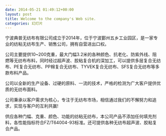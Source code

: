 ```yaml
---
date: 2014-05-21 01:49:12+00:00
layout: post
title: Welcome to the company's Web site.
categories: 幻灯片
---
```


宁波典普无纺布有限公司成立于2014年，位于宁波鄞州五乡工业园区，是一家专业的纺粘无纺布生产、销售公司，拥有自营进出口权。

公司主要提供10~200克重，最大门幅3.2米的各种颜色、抗老化、防紫外线、阻燃等无纺布布料，同时经过超声波、胶粘复合机的深加工，可以提供多层复合无纺布、PE复合无纺布、PP棉复合无纺布、TYVEK复合无纺布、SFS复合无纺布等多款布料产品。

公司以全新的生产设备、过硬的原料、一流的技术，严格的检测为广大客户提供优质的无纺布面料。

公司秉承以客户需求为核心，专注于无纺布市场，相信通过我们的不懈努力和追求，实现与客户的互利共赢!

供应各种门幅、克重、颜色、功能的纺粘无纺布，本公司产品不添加任何填充剂料，各性能指标符合FZ/T64004-93标准。还可提供各种无纺布超声波、胶粘复合产品。
